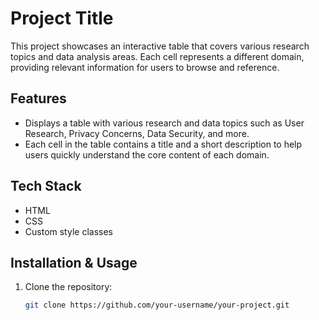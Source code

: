 # Project Title

This project showcases an interactive table that covers various research topics and data analysis areas. Each cell represents a different domain, providing relevant information for users to browse and reference.

## Features

- Displays a table with various research and data topics such as User Research, Privacy Concerns, Data Security, and more.
- Each cell in the table contains a title and a short description to help users quickly understand the core content of each domain.

## Tech Stack

- HTML
- CSS
- Custom style classes

## Installation & Usage

1. Clone the repository:
   ```bash
   git clone https://github.com/your-username/your-project.git
